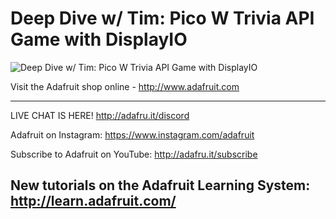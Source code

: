 # Deep Dive w/ Tim: Pico W Trivia API Game with DisplayIO

![Deep Dive w/ Tim: Pico W Trivia API Game with DisplayIO](https://i.ytimg.com/vi/cOpaNAb2Pok/sddefault.jpg 'Deep Dive w/ Tim: Pico W Trivia API Game with DisplayIO')

Visit the Adafruit shop online - http://www.adafruit.com

-----------------------------------------
LIVE CHAT IS HERE! http://adafru.it/discord

Adafruit on Instagram: https://www.instagram.com/adafruit

Subscribe to Adafruit on YouTube: http://adafru.it/subscribe

New tutorials on the Adafruit Learning System: http://learn.adafruit.com/
-----------------------------------------
